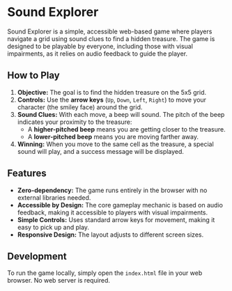 # Sound Explorer

Sound Explorer is a simple, accessible web-based game where players navigate a grid using sound clues to find a hidden treasure. The game is designed to be playable by everyone, including those with visual impairments, as it relies on audio feedback to guide the player.

## How to Play

1.  **Objective:** The goal is to find the hidden treasure on the 5x5 grid.
2.  **Controls:** Use the **arrow keys** (`Up`, `Down`, `Left`, `Right`) to move your character (the smiley face) around the grid.
3.  **Sound Clues:** With each move, a beep will sound. The pitch of the beep indicates your proximity to the treasure:
    *   A **higher-pitched beep** means you are getting closer to the treasure.
    *   A **lower-pitched beep** means you are moving farther away.
4.  **Winning:** When you move to the same cell as the treasure, a special sound will play, and a success message will be displayed.

## Features

*   **Zero-dependency:** The game runs entirely in the browser with no external libraries needed.
*   **Accessible by Design:** The core gameplay mechanic is based on audio feedback, making it accessible to players with visual impairments.
*   **Simple Controls:** Uses standard arrow keys for movement, making it easy to pick up and play.
*   **Responsive Design:** The layout adjusts to different screen sizes.

## Development

To run the game locally, simply open the `index.html` file in your web browser. No web server is required.
